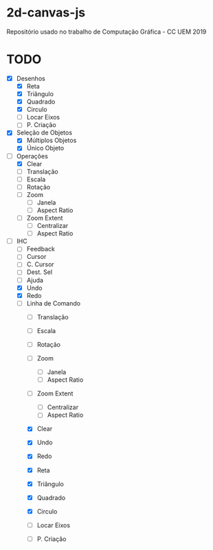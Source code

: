 # 2d-canvas-js
Repositório usado no trabalho de Computação Gráfica - CC UEM 2019


# TODO

- [x] Desenhos
    - [x] Reta
    - [x] Triângulo
    - [x] Quadrado
    - [x] Circulo
    - [ ] Locar Eixos
    - [ ] P. Criação
- [x] Seleção de Objetos
    - [x] Múltiplos Objetos
    - [x] Único Objeto
- [ ] Operações
    - [x] Clear
    - [ ] Translação
    - [ ] Escala
    - [ ] Rotação
    - [ ] Zoom
        - [ ] Janela
        - [ ] Aspect Ratio
    - [ ] Zoom Extent
        - [ ] Centralizar
        - [ ] Aspect Ratio
- [ ] IHC
    - [ ] Feedback
    - [ ] Cursor
    - [ ] C. Cursor
    - [ ] Dest. Sel
    - [ ] Ajuda
    - [x] Undo
    - [x] Redo
    - [ ] Linha de Comando
        - [ ] Translação
        - [ ] Escala
        - [ ] Rotação
        - [ ] Zoom
            - [ ] Janela
            - [ ] Aspect Ratio
        - [ ] Zoom Extent
            - [ ] Centralizar
            - [ ] Aspect Ratio
        - [x] Clear
        - [x] Undo
        - [x] Redo
        - [x] Reta
        - [x] Triângulo
        - [x] Quadrado
        - [x] Circulo
        - [ ] Locar Eixos
        - [ ] P. Criação

